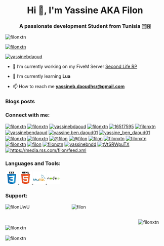 <h1 align="center">Hi 👋, I'm Yassine AKA Filon</h1>
<h3 align="center">A passionate development Student from Tunisia 🇹🇳</h3>

<p align="left"> <img src="https://komarev.com/ghpvc/?username=filonxtn&label=Profile%20views&color=0e75b6&style=flat" alt="filonxtn" /> </p>

<p align="left"> <a href="https://github.com/ryo-ma/github-profile-trophy"><img src="https://github-profile-trophy.vercel.app/?username=filonxtn" alt="filonxtn" /></a> </p>

<p align="left"> <a href="https://twitter.com/yassinebdaoud" target="blank"><img src="https://img.shields.io/twitter/follow/yassinebdaoud?logo=twitter&style=for-the-badge" alt="yassinebdaoud" /></a> </p>

- 🔭 I’m currently working on my FiveM Server [Second Life RP](https://discord.gg/aGgfKzP8Sv)

- 🌱 I’m currently learning **Lua**

- 📫 How to reach me **yassineb.daoudhsr@gmail.com**

### Blogs posts
<!-- BLOG-POST-LIST:START -->
<!-- BLOG-POST-LIST:END -->

<h3 align="left">Connect with me:</h3>
<p align="left">
<a href="https://codepen.io/filonxtn" target="blank"><img align="center" src="https://raw.githubusercontent.com/rahuldkjain/github-profile-readme-generator/master/src/images/icons/Social/codepen.svg" alt="filonxtn" height="30" width="40" /></a>
<a href="https://dev.to/filonxtn" target="blank"><img align="center" src="https://raw.githubusercontent.com/rahuldkjain/github-profile-readme-generator/master/src/images/icons/Social/devto.svg" alt="filonxtn" height="30" width="40" /></a>
<a href="https://twitter.com/yassinebdaoud" target="blank"><img align="center" src="https://raw.githubusercontent.com/rahuldkjain/github-profile-readme-generator/master/src/images/icons/Social/twitter.svg" alt="yassinebdaoud" height="30" width="40" /></a>
<a href="https://linkedin.com/in/filonxtn" target="blank"><img align="center" src="https://raw.githubusercontent.com/rahuldkjain/github-profile-readme-generator/master/src/images/icons/Social/linked-in-alt.svg" alt="filonxtn" height="30" width="40" /></a>
<a href="https://stackoverflow.com/users/16517595" target="blank"><img align="center" src="https://raw.githubusercontent.com/rahuldkjain/github-profile-readme-generator/master/src/images/icons/Social/stack-overflow.svg" alt="16517595" height="30" width="40" /></a>
<a href="https://codesandbox.com/filonxtn" target="blank"><img align="center" src="https://raw.githubusercontent.com/rahuldkjain/github-profile-readme-generator/master/src/images/icons/Social/codesandbox.svg" alt="filonxtn" height="30" width="40" /></a>
<a href="https://kaggle.com/yassinebendaoud" target="blank"><img align="center" src="https://raw.githubusercontent.com/rahuldkjain/github-profile-readme-generator/master/src/images/icons/Social/kaggle.svg" alt="yassinebendaoud" height="30" width="40" /></a>
<a href="https://fb.com/yassine.ben.daoud01" target="blank"><img align="center" src="https://raw.githubusercontent.com/rahuldkjain/github-profile-readme-generator/master/src/images/icons/Social/facebook.svg" alt="yassine.ben.daoud01" height="30" width="40" /></a>
<a href="https://instagram.com/yassine_ben_daoud01" target="blank"><img align="center" src="https://raw.githubusercontent.com/rahuldkjain/github-profile-readme-generator/master/src/images/icons/Social/instagram.svg" alt="yassine_ben_daoud01" height="30" width="40" /></a>
<a href="https://dribbble.com/filonxtn" target="blank"><img align="center" src="https://raw.githubusercontent.com/rahuldkjain/github-profile-readme-generator/master/src/images/icons/Social/dribbble.svg" alt="filonxtn" height="30" width="40" /></a>
<a href="https://www.behance.net/filonxtn" target="blank"><img align="center" src="https://raw.githubusercontent.com/rahuldkjain/github-profile-readme-generator/master/src/images/icons/Social/behance.svg" alt="filonxtn" height="30" width="40" /></a>
<a href="https://hashnode.com/@filon" target="blank"><img align="center" src="https://raw.githubusercontent.com/rahuldkjain/github-profile-readme-generator/master/src/images/icons/Social/hashnode.svg" alt="@filon" height="30" width="40" /></a>
<a href="https://medium.com/@filon" target="blank"><img align="center" src="https://raw.githubusercontent.com/rahuldkjain/github-profile-readme-generator/master/src/images/icons/Social/medium.svg" alt="@filon" height="30" width="40" /></a>
<a href="https://www.codechef.com/users/filon" target="blank"><img align="center" src="https://cdn.jsdelivr.net/npm/simple-icons@3.1.0/icons/codechef.svg" alt="filon" height="30" width="40" /></a>
<a href="https://www.hackerrank.com/filonxtn" target="blank"><img align="center" src="https://raw.githubusercontent.com/rahuldkjain/github-profile-readme-generator/master/src/images/icons/Social/hackerrank.svg" alt="filonxtn" height="30" width="40" /></a>
<a href="https://codeforces.com/profile/filonxtn" target="blank"><img align="center" src="https://raw.githubusercontent.com/rahuldkjain/github-profile-readme-generator/master/src/images/icons/Social/codeforces.svg" alt="filonxtn" height="30" width="40" /></a>
<a href="https://www.leetcode.com/filonxtn" target="blank"><img align="center" src="https://raw.githubusercontent.com/rahuldkjain/github-profile-readme-generator/master/src/images/icons/Social/leet-code.svg" alt="filonxtn" height="30" width="40" /></a>
<a href="https://www.hackerearth.com/filon" target="blank"><img align="center" src="https://raw.githubusercontent.com/rahuldkjain/github-profile-readme-generator/master/src/images/icons/Social/hackerearth.svg" alt="filon" height="30" width="40" /></a>
<a href="https://auth.geeksforgeeks.org/user/filonxtn" target="blank"><img align="center" src="https://raw.githubusercontent.com/rahuldkjain/github-profile-readme-generator/master/src/images/icons/Social/geeks-for-geeks.svg" alt="filonxtn" height="30" width="40" /></a>
<a href="https://www.topcoder.com/members/yassinebndd" target="blank"><img align="center" src="https://raw.githubusercontent.com/rahuldkjain/github-profile-readme-generator/master/src/images/icons/Social/topcoder.svg" alt="yassinebndd" height="30" width="40" /></a>
<a href="https://discord.gg/tVtSRWpuTX" target="blank"><img align="center" src="https://raw.githubusercontent.com/rahuldkjain/github-profile-readme-generator/master/src/images/icons/Social/discord.svg" alt="tVtSRWpuTX" height="30" width="40" /></a>
<a href="/https://media.rss.com/filon/feed.xml" target="blank"><img align="center" src="https://raw.githubusercontent.com/rahuldkjain/github-profile-readme-generator/master/src/images/icons/Social/rss.svg" alt="https://media.rss.com/filon/feed.xml" height="30" width="40" /></a>
</p>

<h3 align="left">Languages and Tools:</h3>
<p align="left"> <a href="https://www.w3schools.com/css/" target="_blank" rel="noreferrer"> <img src="https://raw.githubusercontent.com/devicons/devicon/master/icons/css3/css3-original-wordmark.svg" alt="css3" width="40" height="40"/> </a> <a href="https://www.w3.org/html/" target="_blank" rel="noreferrer"> <img src="https://raw.githubusercontent.com/devicons/devicon/master/icons/html5/html5-original-wordmark.svg" alt="html5" width="40" height="40"/> </a> <a href="https://www.mysql.com/" target="_blank" rel="noreferrer"> <img src="https://raw.githubusercontent.com/devicons/devicon/master/icons/mysql/mysql-original-wordmark.svg" alt="mysql" width="40" height="40"/> </a> <a href="https://nodejs.org" target="_blank" rel="noreferrer"> <img src="https://raw.githubusercontent.com/devicons/devicon/master/icons/nodejs/nodejs-original-wordmark.svg" alt="nodejs" width="40" height="40"/> </a> </p>


<h3 align="left">Support:</h3>
<p><a href="https://www.buymeacoffee.com/filonUwU"> <img align="left" src="https://cdn.buymeacoffee.com/buttons/v2/default-yellow.png" height="50" width="210" alt="filonUwU" /></a><a href="https://ko-fi.com/filon"> <img align="left" src="https://cdn.ko-fi.com/cdn/kofi3.png?v=3" height="50" width="210" alt="filon" /></a></p><br><br>


<p><img align="left" src="https://github-readme-stats.vercel.app/api/top-langs?username=filonxtn&show_icons=true&locale=en&layout=compact" alt="filonxtn" /></p>

<p>&nbsp;<img align="center" src="https://github-readme-stats.vercel.app/api?username=filonxtn&show_icons=true&locale=en" alt="filonxtn" /></p>

<p><img align="center" src="https://github-readme-streak-stats.herokuapp.com/?user=filonxtn&" alt="filonxtn" /></p>

